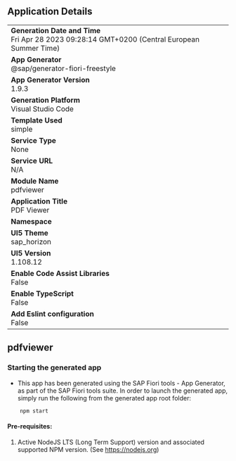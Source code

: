 ## Application Details
|               |
| ------------- |
|**Generation Date and Time**<br>Fri Apr 28 2023 09:28:14 GMT+0200 (Central European Summer Time)|
|**App Generator**<br>@sap/generator-fiori-freestyle|
|**App Generator Version**<br>1.9.3|
|**Generation Platform**<br>Visual Studio Code|
|**Template Used**<br>simple|
|**Service Type**<br>None|
|**Service URL**<br>N/A
|**Module Name**<br>pdfviewer|
|**Application Title**<br>PDF Viewer|
|**Namespace**<br>|
|**UI5 Theme**<br>sap_horizon|
|**UI5 Version**<br>1.108.12|
|**Enable Code Assist Libraries**<br>False|
|**Enable TypeScript**<br>False|
|**Add Eslint configuration**<br>False|

## pdfviewer



### Starting the generated app

-   This app has been generated using the SAP Fiori tools - App Generator, as part of the SAP Fiori tools suite.  In order to launch the generated app, simply run the following from the generated app root folder:

```
    npm start
```

#### Pre-requisites:

1. Active NodeJS LTS (Long Term Support) version and associated supported NPM version.  (See https://nodejs.org)


